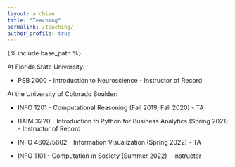 ```yaml
--- 
layout: archive 
title: "Teaching" 
permalink: /teaching/ 
author_profile: true 
--- 
```

{% include base_path %}

At Florida State University:
- PSB 2000 - Introduction to Neuroscience - Instructor of Record 

At the University of Colorado Boulder: 
- INFO 1201 - Computational Reasoning \(Fall 2019, Fall 2020\) - TA

- BAIM 3220 - Introduction to Python for Business Analytics \(Spring 2021\) - Instructor of Record

- INFO 4602/5602 - Information Visualization \(Spring 2022\) - TA

- INFO 1101 - Computation in Society \(Summer 2022\) - Instructor

<!-- {% for post in site.teaching reversed %}
  {% include archive-single.html %}
{% endfor %} -->
